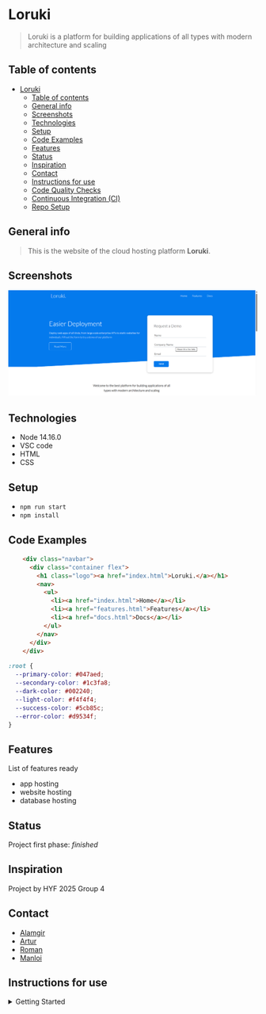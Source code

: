 # Loruki

> Loruki is a platform for building applications of all types with modern
> architecture and scaling

## Table of contents

- [Loruki](#loruki)
  - [Table of contents](#table-of-contents)
  - [General info](#general-info)
  - [Screenshots](#screenshots)
  - [Technologies](#technologies)
  - [Setup](#setup)
  - [Code Examples](#code-examples)
  - [Features](#features)
  - [Status](#status)
  - [Inspiration](#inspiration)
  - [Contact](#contact)
  - [Instructions for use](#instructions-for-use)
  - [Code Quality Checks](#code-quality-checks)
  - [Continuous Integration (CI)](#continuous-integration-ci)
  - [Repo Setup](#repo-setup)

## General info

> This is the website of the cloud hosting platform **Loruki**.

## Screenshots

![Example screenshot](./planning/screenshot.png)

## Technologies

- Node 14.16.0
- VSC code
- HTML
- CSS

## Setup

- `npm run start`
- `npm install`

## Code Examples

```html
    <div class="navbar">
      <div class="container flex">
        <h1 class="logo"><a href="index.html">Loruki.</a></h1>
        <nav>
          <ul>
            <li><a href="index.html">Home</a></li>
            <li><a href="features.html">Features</a></li>
            <li><a href="docs.html">Docs</a></li>
          </ul>
        </nav>
      </div>
    </div>
```

```css
:root {
  --primary-color: #047aed;
  --secondary-color: #1c3fa8;
  --dark-color: #002240;
  --light-color: #f4f4f4;
  --success-color: #5cb85c;
  --error-color: #d9534f;
}
```

## Features

List of features ready

- app hosting
- website hosting
- database hosting

## Status

Project first phase: _finished_

## Inspiration

Project by HYF 2025 Group 4

## Contact

- [Alamgir](https://github.com/alamgir1973)
- [Artur](https://github.com/gritchin-artur)
- [Roman](https://github.com/kovbinka)
- [Manloi](https://github.com/jimanloi)

## Instructions for use

<details>
  <summary>Getting Started</summary>

<!-- a guide to using this repository -->

1. `git clone https://github.com/BF-FrontEnd-class-2025/group-4-loruki.git`
2. `npm install`

## Code Quality Checks

- `npm run format`: Makes sure all the code in this repository is well-formatted
  (looks good).
  - `npm run format:check` : Verifies that the code follows the predefined
    formatting rules.
- `npm run lint:ls`: Checks to make sure all folder and file names match the
  repository conventions.
- `npm run lint:md`: Will lint all of the Markdown files in this repository.
- `npm run lint:css`: Will lint all of the CSS files in this repository.
- `npm run validate:html`: Validates all HTML files in your project.
- `npm run spell-check`: Goes through all the files in this repository looking
  for words it doesn't recognize. Just because it says something is a mistake
  doesn't mean it is! It doesn't know every word in the world. You can add new
  correct words to the [./.cspell.json](./.cspell.json) file so they won't cause
  an error.
- `npm run accessibility -- ./path/to/file.html`: Runs an accessibility analysis
  on all HTML files in the given path and writes the report to
  `/accessibility_report`

## Continuous Integration (CI)

When you open a PR to `main`/`master` in your repository, GitHub will
automatically do a linting check on the code in this repository, you can see
this in the[./.github/workflows/lint.yml](./.github/workflows/lint.yml) file.

If the linting fails, you will not be able to merge the PR. You can double check
that your code will pass before pushing by running the code quality scripts
locally.

## Repo Setup

- Give each member **_write_** access to the repo (if it's a group project)
- Turn on GitHub Pages and put a link to your website in the repo's description
- Go to _General_ Section > check **Discussions**
- In the _Branches_ section of your repo's settings make sure the
  `master`/`main` branch must:
  - "_Require a pull request before merging_"
  - "_Require approvals_"
  - "_Dismiss stale pull request approvals when new commits are pushed_"
  - "_Require status checks to pass before merging_"
  - "_Require branches to be up to date before merging_"
  - "_Do not allow bypassing the above settings_"

</details>
